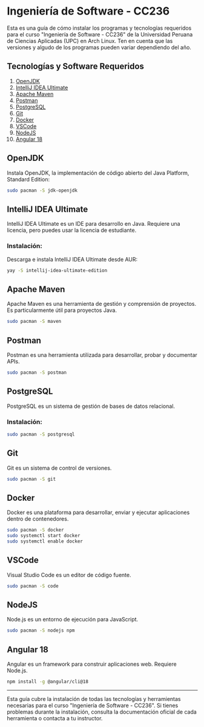 # Ingeniería de Software - CC236

Esta es una guía de cómo instalar los programas y tecnologías requeridos para el curso "Ingeniería de Software - CC236" de la Universidad Peruana de Ciencias Aplicadas (UPC) en Arch Linux. Ten en cuenta que las versiones y algudo de los programas pueden variar dependiendo del año.

## Tecnologías y Software Requeridos

1. [OpenJDK](#openjdk)
2. [IntelliJ IDEA Ultimate](#intellij-idea-ultimate)
3. [Apache Maven](#apache-maven)
4. [Postman](#postman)
5. [PostgreSQL](#postgresql)
6. [Git](#git)
7. [Docker](#docker)
8. [VSCode](#vscode)
9. [NodeJS](#nodejs)
10. [Angular 18](#angular-18)

## OpenJDK

Instala OpenJDK, la implementación de código abierto del Java Platform, Standard Edition:

```bash
sudo pacman -S jdk-openjdk
```

## IntelliJ IDEA Ultimate

IntelliJ IDEA Ultimate es un IDE para desarrollo en Java. Requiere una licencia, pero puedes usar la licencia de estudiante.

### Instalación:

Descarga e instala IntelliJ IDEA Ultimate desde AUR:

```bash
yay -S intellij-idea-ultimate-edition
```

## Apache Maven

Apache Maven es una herramienta de gestión y comprensión de proyectos. Es particularmente útil para proyectos Java.

```bash
sudo pacman -S maven
```

## Postman

Postman es una herramienta utilizada para desarrollar, probar y documentar APIs.

```bash
sudo pacman -S postman
```

## PostgreSQL

PostgreSQL es un sistema de gestión de bases de datos relacional.

### Instalación:

```bash
sudo pacman -S postgresql
```

## Git

Git es un sistema de control de versiones.

```bash
sudo pacman -S git
```

## Docker

Docker es una plataforma para desarrollar, enviar y ejecutar aplicaciones dentro de contenedores.

```bash
sudo pacman -S docker
sudo systemctl start docker
sudo systemctl enable docker
```

## VSCode

Visual Studio Code es un editor de código fuente.

```bash
sudo pacman -S code
```

## NodeJS

Node.js es un entorno de ejecución para JavaScript.

```bash
sudo pacman -S nodejs npm
```

## Angular 18

Angular es un framework para construir aplicaciones web. Requiere Node.js.

```bash
npm install -g @angular/cli@18
```

---

Esta guía cubre la instalación de todas las tecnologías y herramientas necesarias para el curso "Ingeniería de Software - CC236". Si tienes problemas durante la instalación, consulta la documentación oficial de cada herramienta o contacta a tu instructor.
